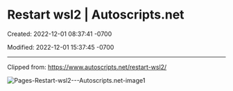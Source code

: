 # Restart wsl2 | Autoscripts.net

Created: 2022-12-01 08:37:41 -0700

Modified: 2022-12-01 15:37:45 -0700

---

Clipped from: <https://www.autoscripts.net/restart-wsl2/>

![Pages-Restart-wsl2---Autoscripts.net-image1](200-SalusITGroup/attachment/Pages-Restart-wsl2---Autoscripts.net-image1.jpg)

